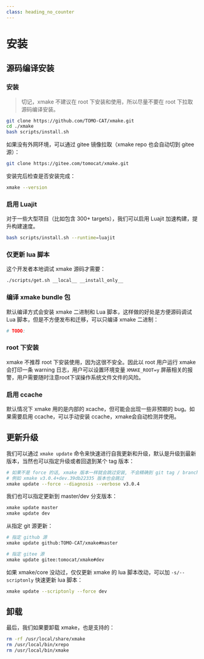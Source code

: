 ```yaml
---
class: heading_no_counter
---
```


# 安装

## 源码编译安装

### 安装

> 切记，xmake 不建议在 root 下安装和使用，所以尽量不要在 root 下拉取源码编译安装。

```bash
git clone https://github.com/TOMO-CAT/xmake.git
cd ./xmake
bash scripts/install.sh
```

如果没有外网环境，可以通过 gitee 镜像拉取（xmake repo 也会自动切到 gitee 源）：

```bash
git clone https://gitee.com/tomocat/xmake.git
```

安装完后检查是否安装完成：

```bash
xmake --version
```

### 启用 Luajit

对于一些大型项目（比如包含 300+ targets），我们可以启用 Luajit 加速构建，提升构建速度。

```bash
bash scripts/install.sh --runtime=luajit
```

### 仅更新 lua 脚本

这个开发者本地调试 xmake 源码才需要：

```bash
./scripts/get.sh __local__ __install_only__
```

### 编译 xmake bundle 包

默认编译方式会安装 xmake 二进制和 Lua 脚本，这样做的好处是方便源码调试 Lua 脚本，但是不方便发布和迁移，可以只编译 xmake 二进制：

```bash
# TODO:
```

### root 下安装

xmake 不推荐 root 下安装使用，因为这很不安全。因此以 root 用户运行 xmake 会打印一条 warning 日志，用户可以设置环境变量 `XMAKE_ROOT=y` 屏蔽相关的报警，用户需要随时注意root下误操作系统文件文件的风险。

### 启用 ccache

默认情况下 xmake 用的是内部的 xcache，但可能会出现一些非预期的 bug。如果需要启用 ccache，可以手动安装 ccache，xmake会自动检测并使用。

## 更新升级

我们可以通过 `xmake update` 命令来快速进行自我更新和升级，默认是升级到最新版本，当然也可以指定升级或者回退到某个 tag 版本：

```bash
# 如果不是 force 的话, xmake 版本一样就会跳过安装, 不会精确到 git tag / branch
# 例如 xmake v3.0.4+dev.39db22335 版本也会跳过
xmake update --force --diagnosis --verbose v3.0.4
```

我们也可以指定更新到 master/dev 分支版本：

```bash
xmake update master
xmake update dev
```

从指定 git 源更新：

```bash
# 指定 github 源
xmake update github:TOMO-CAT/xmake#master

# 指定 gitee 源
xmake update gitee:tomocat/xmake#dev
```

如果 xmake/core 没动过，仅仅更新 xmake 的 lua 脚本改动，可以加 `-s/--scriptonly` 快速更新 lua 脚本：

```bash
xmake update --scriptonly --force dev
```

## 卸载

最后，我们如果要卸载 xmake，也是支持的：

```bash
rm -rf /usr/local/share/xmake
rm /usr/local/bin/xrepo
rm /usr/local/bin/xmake
```

